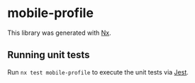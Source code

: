# mobile-profile

This library was generated with [Nx](https://nx.dev).

## Running unit tests

Run `nx test mobile-profile` to execute the unit tests via [Jest](https://jestjs.io).
